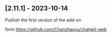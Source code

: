 ## [2.11.1] - 2023-10-14

Publish the first version of the add-on

form https://github.com/Chanzhaoyu/chatgpt-web
